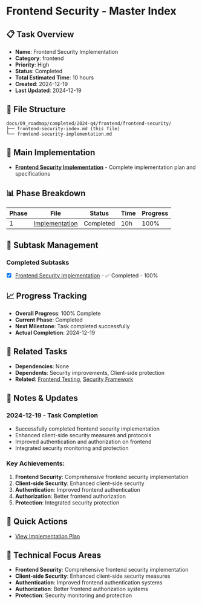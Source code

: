 # Frontend Security - Master Index

## 📋 Task Overview
- **Name**: Frontend Security Implementation
- **Category**: frontend
- **Priority**: High
- **Status**: Completed
- **Total Estimated Time**: 10 hours
- **Created**: 2024-12-19
- **Last Updated**: 2024-12-19

## 📁 File Structure
```
docs/09_roadmap/completed/2024-q4/frontend/frontend-security/
├── frontend-security-index.md (this file)
└── frontend-security-implementation.md
```

## 🎯 Main Implementation
- **[Frontend Security Implementation](./frontend-security-implementation.md)** - Complete implementation plan and specifications

## 📊 Phase Breakdown
| Phase | File | Status | Time | Progress |
|-------|------|--------|------|----------|
| 1 | [Implementation](./frontend-security-implementation.md) | Completed | 10h | 100% |

## 🔄 Subtask Management
### Completed Subtasks
- [x] [Frontend Security Implementation](./frontend-security-implementation.md) - ✅ Completed - 100%

## 📈 Progress Tracking
- **Overall Progress**: 100% Complete
- **Current Phase**: Completed
- **Next Milestone**: Task completed successfully
- **Actual Completion**: 2024-12-19

## 🔗 Related Tasks
- **Dependencies**: None
- **Dependents**: Security improvements, Client-side protection
- **Related**: [Frontend Testing](../frontend-testing/), [Security Framework](../security-framework/)

## 📝 Notes & Updates
### 2024-12-19 - Task Completion
- Successfully completed frontend security implementation
- Enhanced client-side security measures and protocols
- Improved authentication and authorization on frontend
- Integrated security monitoring and protection

### Key Achievements:
1. **Frontend Security**: Comprehensive frontend security implementation
2. **Client-side Security**: Enhanced client-side security
3. **Authentication**: Improved frontend authentication
4. **Authorization**: Better frontend authorization
5. **Protection**: Integrated security protection

## 🚀 Quick Actions
- [View Implementation Plan](./frontend-security-implementation.md)

## 🎯 Technical Focus Areas
- **Frontend Security**: Comprehensive frontend security implementation
- **Client-side Security**: Enhanced client-side security measures
- **Authentication**: Improved frontend authentication systems
- **Authorization**: Better frontend authorization systems
- **Protection**: Security monitoring and protection
